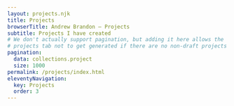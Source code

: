 ```yaml
---
layout: projects.njk
title: Projects
browserTitle: Andrew Brandon – Projects
subtitle: Projects I have created
# We don't actually support pagination, but adding it here allows the
# projects tab not to get generated if there are no non-draft projects
pagination:
  data: collections.project
  size: 1000
permalink: /projects/index.html
eleventyNavigation:
  key: Projects
  order: 3
---
```

